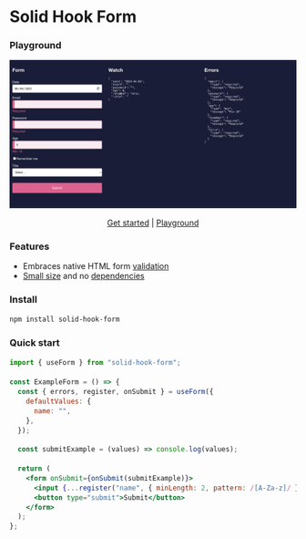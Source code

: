 # Solid Hook Form

### Playground

[<img width="1171" alt="Screenshot 2025-04-05 at 15 01 47" src="https://github.com/tatsmaki/solid-hook-form/blob/master/assets/demo.png" />](https://solid-hook-form.vercel.app/)

<p align="center">
  <a href="https://tatsmaki.github.io/solid-hook-form/#/quickstart">Get started</a> | 
  <a href="https://solid-hook-form.vercel.app/">Playground</a> 
</p>

### Features

- Embraces native HTML form [validation](https://react-hook-form.com/get-started#Applyvalidation)
- [Small size](https://bundlephobia.com/package/solid-hook-form@latest) and no [dependencies](./package.json)

### Install

```sh
npm install solid-hook-form
```

### Quick start

```jsx
import { useForm } from "solid-hook-form";

const ExampleForm = () => {
  const { errors, register, onSubmit } = useForm({
    defaultValues: {
      name: "",
    },
  });

  const submitExample = (values) => console.log(values);

  return (
    <form onSubmit={onSubmit(submitExample)}>
      <input {...register("name", { minLength: 2, pattern: /[A-Za-z]/ })} />;
      <button type="submit">Submit</button>
    </form>
  );
};
```
